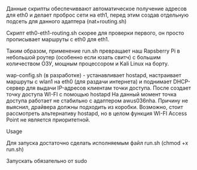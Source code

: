 Данные скрипты обеспечиввают автоматическое получение адресов для eth0 и делает проброс сети на eth1, перед этим создав отдельную подсеть для данного адаптера (nat+routing.sh)

Cкрипт eth0-eth1-routing.sh скорее для проверки первого, он просто прописывает маршруты с eth0 для eth1. 

Таким образом, применение run.sh превращает наш Rapsberry Pi в небольшой роутер (особенно если юзать свитч) с большим количеством ОЗУ, мощным процессором и Kali Linux на борту.

wap-config.sh (в разработке) - устанавливает hostapd, настраивает маршруты с wlan1 на eth0 (для раздачи интернета) и поднимает DHCP-сервер для выдачи IP-адресов клиентам точки доступа. После создает точку доступа WI-FI с помощью hostapd
На данный момент точка доступа работает не стабильно с адаптером awus036nha. Причину не выяснил, драйвера должны подходить из коробки. Возможно, стоит рассмотреть альтернативу hostapd, но в целом функция WI-FI Access Point не является приоритетной.

Usage

Для запуска достаточно сделать исполняемым файл run.sh
(chmod +x run.sh)

Запускать обязательно от sudo
